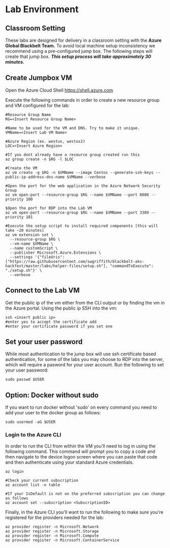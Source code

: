 # Lab Environment

## Classroom Setting

These labs are designed for delivery in a classroom setting with the **Azure Global Blackbelt Team.** To avoid local machine setup inconsistency we recommend using a pre-configured jump box. The following steps will create that jump box. ***This setup process will take approximately 30 minutes.***

## Create Jumpbox VM
Open the Azure Cloud Shell
https://shell.azure.com

Execute the following commands in order to create a new resource group and VM configured for the lab:
```
#Resource Group Name
RG=<Insert Resource Group Name>

#Name to be used for the VM and DNS. Try to make it unique.
VMName=<Insert Lab VM Name>

#Azure Region (ex. westus, westus2)
LOC=<Insert Azure Region>

#If you dont already have a resource group created run this
az group create -n $RG -l $LOC

#Create the VM
az vm create -g $RG -n $VMName --image Centos --generate-ssh-keys --public-ip-address-dns-name $VMName --verbose

#Open the port for the web application in the Azure Network Security Group
az vm open-port --resource-group $RG --name $VMName --port 8080 --priority 100

$Open the port for RDP into the Lab VM
az vm open-port --resource-group $RG --name $VMName --port 3389 --priority 101

#Execute the setup script to install required components [this will take ~20 minutes]
az vm extension set \
  --resource-group $RG \
  --vm-name $VMName \
  --name customScript \
  --publisher Microsoft.Azure.Extensions \
  --settings '{"fileUris": ["https://raw.githubusercontent.com/swgriffith/blackbelt-aks-hackfest/master/labs/helper-files/setup.sh"], "commandToExecute": "./setup.sh"}' \
  --verbose

```

## Connect to the Lab VM
Get the public ip of the vm either from the CLI output or by finding the vm in the Azure portal. Using the public ip SSH into the vm:

```
ssh <insert public ip>
#enter yes to accept the certificate add
#enter your certificate password if you set one
```

## Set your user password
While most authentication to the jump box will use ssh certificate based authentication, for some of the labs you may choose to RDP into the server, which will require a pasword for your user account. Run the following to set your user password:

```
sudo passwd $USER
```

## Option: Docker without sudo
If you want to run docker without 'sudo' on every command you need to add your user to the docker group as follows:

```
sudo usermod -aG $USER 
```

### Login to the Azure CLI
In order to run the CLI from within the VM you'll need to log in using the following command. This command will prompt you to copy a code and then navigate to the device logon screen where you can paste that code and then authenticate using your standard Azure credentials.

```
az login

#Check your current subscription
az account list -o table

#If your IsDefault is not on the preferred subscription you can change as follows
az account set --subscription <SubscriptionID>
```

Finally, in the Azure CLI you'll want to run the following to make sure you're registered for the providers needed for the lab:

```
az provider register -n Microsoft.Network
az provider register -n Microsoft.Storage
az provider register -n Microsoft.Compute
az provider register -n Microsoft.ContainerService
```

